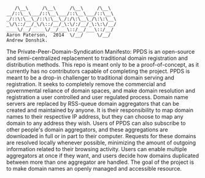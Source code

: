        /\__\     /\__\     /\__\     /\__\
    __/::\__\___/::\__\___/::\__\___/::\__\
    _/::\:\__\_/::\:\__\_/:/\:\__\_/\:\:\__\
    _\/\::/__/_\/\::/__/_\:\/:/__/_\:\:\/__/
    ____\/__/_____\/__/___\::/__/___\::/__/
    Aaron Paterson,  2014  \/__/     \/__/
    Andrew Donshik.

The Private-Peer-Domain-Syndication Manifesto:
PPDS is an open-source and semi-centralized replacement to traditional domain registration and distribution methods. This repo is meant only to be a proof-of-concept, as it currently has no contributors capable of completing the project. PPDS is meant to be a drop-in challenger to traditional domain serving and registration. It seeks to completely remove the commercial and governmental reliance of domain spaces, and make domain resolution and registration a user controlled and user regulated process. Domain name servers are replaced by RSS-queue domain aggregators that can be created and maintained by anyone. It is their responsibility to map domain names to their respective IP address, but they can choose to map any domain to any address they wish. Users of PPDS can also subscribe to other people's domain aggregators, and these aggregations are downloaded in full or in part to their computer. Requests for these domains are resolved locally whenever possible, minimizing the amount of outgoing information related to their browsing activity. Users can enable multiple aggregators at once if they want, and users decide how domains duplicated between more than one aggregator are handled. The goal of the project is to make domain names an openly managed and accessible resource.
